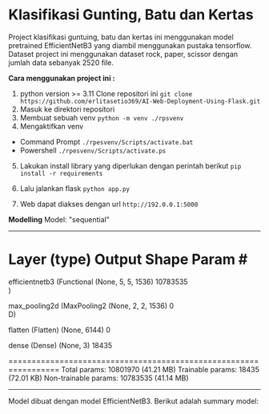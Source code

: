 # Klasifikasi Gunting, Batu dan Kertas

Project klasifikasi guntuing, batu dan kertas ini menggunakan model pretrained EfficientNetB3 yang diambil menggunakan pustaka tensorflow. Dataset project ini menggunakan dataset rock, paper, scissor dengan jumlah data sebanyak 2520 file. 

**Cara menggunakan project ini :**

1. python version >= 3.11 Clone repositori ini
```git clone https://github.com/erlitasetio369/AI-Web-Deployment-Using-Flask.git``` 
2. Masuk ke direktori repositori
3. Membuat sebuah venv 
```python -m venv ./rpsvenv```
4. Mengaktifkan venv
  - Command Prompt
```./rpesvenv/Scripts/activate.bat```
  - Powershell
```./rpesvenv/Scripts/activate.ps```

5. Lakukan install library yang diperlukan dengan perintah berikut
```pip install -r requirements```
6. Lalu jalankan flask
```python app.py```

7. Web dapat diakses dengan url ```http://192.0.0.1:5000```

**Modelling**
Model: "sequential"
_________________________________________________________________
 Layer (type)                Output Shape              Param #   
=================================================================
 efficientnetb3 (Functional  (None, 5, 5, 1536)        10783535  
 )                                                               
                                                                 
 max_pooling2d (MaxPooling2  (None, 2, 2, 1536)        0         
 D)                                                              
                                                                 
 flatten (Flatten)           (None, 6144)              0         
                                                                 
 dense (Dense)               (None, 3)                 18435     
                                                                 
=================================================================
Total params: 10801970 (41.21 MB)
Trainable params: 18435 (72.01 KB)
Non-trainable params: 10783535 (41.14 MB)
_________________________________________________________________


Model dibuat dengan model EfficientNetB3. Berikut adalah summary model:
